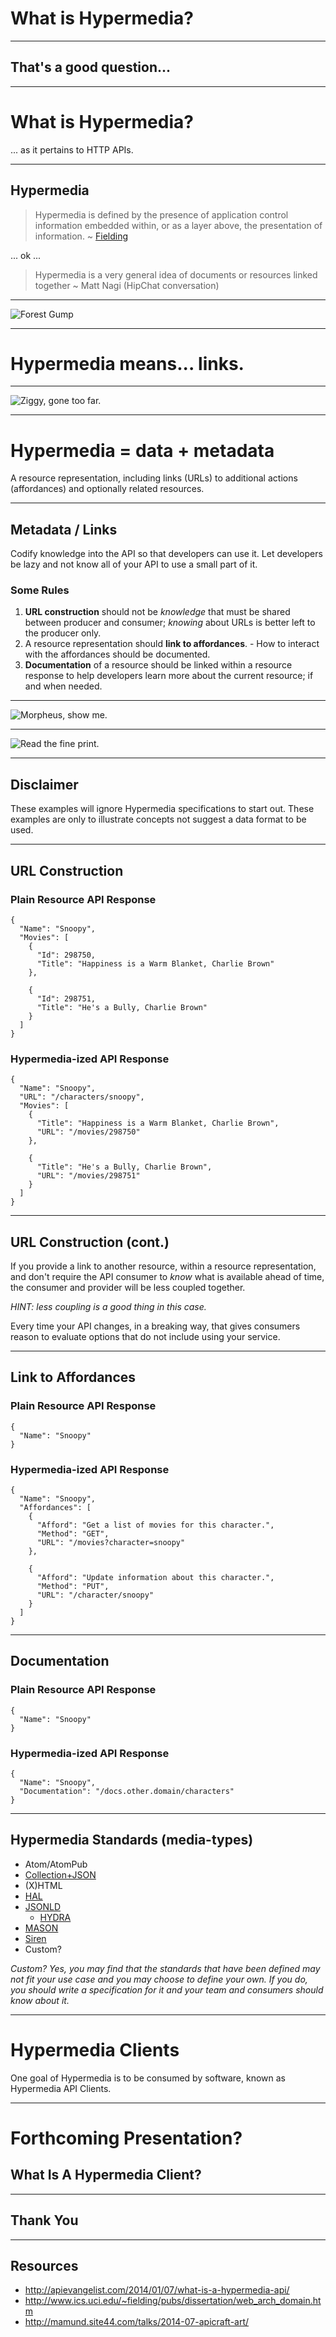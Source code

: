 What is Hypermedia?
===================

---

## That's a good question...

<!--
notes:
  Isn't it usually the case that when this statement is uttered, the person who
  delivered it doesn't have an answer?
-->

---

# What is Hypermedia?

... as it pertains to HTTP APIs.

---

## Hypermedia

  > Hypermedia is defined by the presence of application control information
  embedded within, or as a layer above, the presentation of information. ~
  [Fielding](http://www.ics.uci.edu/~fielding/pubs/dissertation/web_arch_domain.htm)

... ok ...

  > Hypermedia is a very general idea of documents or resources linked together
  ~ Matt Nagi (HipChat conversation)

---

![Forest Gump](https://i.imgur.com/9ciVveR.jpg)

---

# Hypermedia means... links.

<!--
notes:
    + at the very least, Hypermedia include links
    + information coded into the API responses is not necessarily coded into the
    consuming application or developer's head
-->

---

![Ziggy, gone too far.](https://i.imgur.com/KZExFmV.gif)

<!--
image:
  http://sd.keepcalm-o-matic.co.uk/i/this-shit-has-gone-too-far.png
-->

---

# Hypermedia = data + metadata

A resource representation, including links (URLs) to additional actions
(affordances) and optionally related resources.

---

## Metadata / Links

Codify knowledge into the API so that developers can use it. Let developers be
lazy and not know all of your API to use a small part of it.

### Some Rules

  1. **URL construction** should not be *knowledge* that must be shared between
  producer and consumer; *knowing* about URLs is better left to the producer only.
  2. A resource representation should **link to affordances**.
    - How to interact with the affordances should be documented.
  3. **Documentation** of a resource should be linked within a resource response
  to help developers learn more about the current resource; if and when needed.

---

![Morpheus, show me.](https://i.imgur.com/EWKxiVE.jpg)

---

![Read the fine print.](https://i.imgur.com/TpiHUA8.jpg)

---

## Disclaimer

These examples will ignore Hypermedia specifications to start out. These examples
are only to illustrate concepts not suggest a data format to be used.

---

## URL Construction

### Plain Resource API Response

```
{
  "Name": "Snoopy",
  "Movies": [
    {
      "Id": 298750,
      "Title": "Happiness is a Warm Blanket, Charlie Brown"
    },

    {
      "Id": 298751,
      "Title": "He's a Bully, Charlie Brown"
    }
  ]
}
```

### Hypermedia-ized API Response

```
{
  "Name": "Snoopy",
  "URL": "/characters/snoopy",
  "Movies": [
    {
      "Title": "Happiness is a Warm Blanket, Charlie Brown",
      "URL": "/movies/298750"
    },

    {
      "Title": "He's a Bully, Charlie Brown",
      "URL": "/movies/298751"
    }
  ]
}
```

---

## URL Construction (cont.)

If you provide a link to another resource, within a resource representation, and
don't require the API consumer to *know* what is available ahead of time, the
consumer and provider will be less coupled together.

*HINT: less coupling is a good thing in this case.*

Every time your API changes, in a breaking way, that gives consumers reason to
evaluate options that do not include using your service.

---

## Link to Affordances

### Plain Resource API Response

```
{
  "Name": "Snoopy"
}
```

### Hypermedia-ized API Response

```
{
  "Name": "Snoopy",
  "Affordances": [
    {
      "Afford": "Get a list of movies for this character.",
      "Method": "GET",
      "URL": "/movies?character=snoopy"
    },

    {
      "Afford": "Update information about this character.",
      "Method": "PUT",
      "URL": "/character/snoopy"
    }
  ]
}
```

---

## Documentation

### Plain Resource API Response

```
{
  "Name": "Snoopy"
}
```

### Hypermedia-ized API Response

```
{
  "Name": "Snoopy",
  "Documentation": "/docs.other.domain/characters"
}
```

---

## Hypermedia Standards (media-types)

  + Atom/AtomPub
  + [Collection+JSON](http://amundsen.com/media-types/collection/)
  + (X)HTML
  + [HAL](http://stateless.co/hal_specification.html)
  + [JSONLD](http://json-ld.org/)
    + [HYDRA](http://www.markus-lanthaler.com/hydra/)
  + [MASON](https://github.com/JornWildt/Mason)
  + [Siren](https://github.com/kevinswiber/siren)
  + Custom?

*Custom? Yes, you may find that the standards that have been defined may not fit
your use case and you may choose to define your own. If you do, you should write
a specification for it and your team and consumers should know about it.*

---

# Hypermedia Clients

One goal of Hypermedia is to be consumed by software, known as Hypermedia API
Clients.

---

# Forthcoming Presentation?

## What Is A Hypermedia Client?

---

## Thank You

---

## Resources

  + http://apievangelist.com/2014/01/07/what-is-a-hypermedia-api/
  + http://www.ics.uci.edu/~fielding/pubs/dissertation/web_arch_domain.htm
  + http://mamund.site44.com/talks/2014-07-apicraft-art/
